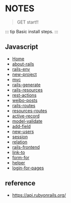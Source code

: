 # NOTES
> GET start!!

::: tip
Basic install steps.
:::

## Javascript
  - [Home](/)
  - [about-rails](/video-develop-basic/001-about-rails.md)
  - [rails-env](/video-develop-basic/002-rails-env.md)
  - [new-project](/video-develop-basic/003-new-project.md)
  - [mvc](/video-develop-basic/004-mvc.md)
  - [rails-generate](/video-develop-basic/005-rails-generate.md)
  - [rails-resources](/video-develop-basic/006-rails-resources.md)
  - [rest-actions](/video-develop-basic/007-rest-actions.md)
  - [weibo-posts](/video-develop-basic/008-weibo-posts.md)
  - [rails-routes](/video-develop-basic/009-rails-routes.md)
  - [resources-routes](/video-develop-basic/010-resources-routes.md)
  - [active-record](/video-develop-basic/011-active-record.md)
  - [model-validate](/video-develop-basic/012-model-validate.md)
  - [add-field](/video-develop-basic/013-add-field.md)
  - [new-users](/video-develop-basic/014-new-users.md)
  - [session](/video-develop-basic/015-session.md)
  - [relation](/video-develop-basic/016-relation.md)
  - [rails-frontend](/video-develop-basic/017-rails-frontend.md)
  - [link-to](/video-develop-basic/018-link-to.md)
  - [form-for](/video-develop-basic/018-form-for.md)
  - [helper](/video-develop-basic/019-helper.md)
  - [login-for-pages](/video-develop-basic/021-login-for-pages.md)



## reference
- https://api.rubyonrails.org/